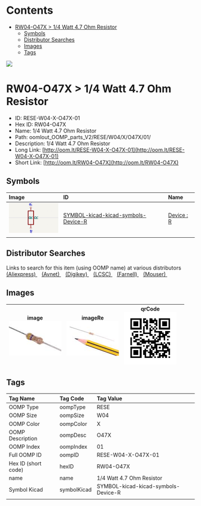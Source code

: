 



Contents
========

* [RW04-O47X > 1/4 Watt 4.7 Ohm Resistor](#rw04-o47x--14-watt-47-ohm-resistor)
	* [Symbols](#symbols)
	* [Distributor Searches](#distributor-searches)
	* [Images](#images)
	* [Tags](#tags)
  
![][im]
# RW04-O47X > 1/4 Watt 4.7 Ohm Resistor

- ID: RESE-W04-X-O47X-01
- Hex ID: RW04-O47X
- Name: 1/4 Watt 4.7 Ohm Resistor
- Path: oomlout_OOMP_parts_V2/RESE/W04/X/O47X/01/
- Description: 1/4 Watt 4.7 Ohm Resistor
- Long Link: [http://oom.lt/RESE-W04-X-O47X-01](http://oom.lt/RESE-W04-X-O47X-01)
- Short Link: [http://oom.lt/RW04-O47X](http://oom.lt/RW04-O47X)

## Symbols
  

|Image|ID|Name|
| :--- | :--- | :--- |
|[![](https://raw.githubusercontent.com/oomlout/oomlout_OOMP_eda_V2/main/SYMBOL/kicad/kicad-symbols/Device/R/image_140.png)](https://github.com/oomlout/oomlout_OOMP_eda_V2/tree/main/SYMBOL/kicad/kicad-symbols/Device/R/)|[SYMBOL-kicad-kicad-symbols-Device-R](https://github.com/oomlout/oomlout_OOMP_eda_V2/tree/main/SYMBOL/kicad/kicad-symbols/Device/R/)|[Device : R](https://github.com/oomlout/oomlout_OOMP_eda_V2/tree/main/SYMBOL/kicad/kicad-symbols/Device/R/)|
||||

## Distributor Searches
  
Links to search for this item (using OOMP name) at various distributors  
[(Aliexpress) ](https://www.aliexpress.com/wholesale?SearchText=11171/4+Watt+4.7+Ohm+Resistor)&nbsp;&nbsp;&nbsp;[(Avnet) ](https://www.avnet.com/shop/us/search/1/4+Watt+4.7+Ohm+Resistor)&nbsp;&nbsp;&nbsp;[(Digikey) ](https://www.digikey.co.uk/en/products/result?s=1/4+Watt+4.7+Ohm+Resistor)&nbsp;&nbsp;&nbsp;[(LCSC) ](https://www.lcsc.com/search?q=1/4+Watt+4.7+Ohm+Resistor)&nbsp;&nbsp;&nbsp;[(Farnell) ](https://uk.farnell.com/search?st=1/4+Watt+4.7+Ohm+Resistor)&nbsp;&nbsp;&nbsp;[(Mouser) ](https://www.mouser.com/c/?q=1/4+Watt+4.7+Ohm+Resistor)&nbsp;&nbsp;&nbsp;
## Images
  

|image<br>[![](https://raw.githubusercontent.com/oomlout/oomlout_OOMP_parts_V2/main/RESE/W04/X/O47X/01/image_140.jpg)](https://github.com/oomlout/oomlout_OOMP_parts_V2/tree/main/RESE/W04/X/O47X/01/image.jpg)|imageRe<br>[![](https://raw.githubusercontent.com/oomlout/oomlout_OOMP_parts_V2/main/RESE/W04/X/O47X/01/image_RE_140.jpg)](https://github.com/oomlout/oomlout_OOMP_parts_V2/tree/main/RESE/W04/X/O47X/01/image_RE.jpg)|qrCode<br>[![](https://raw.githubusercontent.com/oomlout/oomlout_OOMP_parts_V2/main/RESE/W04/X/O47X/01/qrCode_140.png)](https://github.com/oomlout/oomlout_OOMP_parts_V2/tree/main/RESE/W04/X/O47X/01/qrCode.png)||
| :---: | :---: | :---: | :---: |

## Tags
  

|Tag Name|Tag Code|Tag Value|
| :--- | :--- | :--- |
|OOMP Type|oompType|RESE|
|OOMP Size|oompSize|W04|
|OOMP Color|oompColor|X|
|OOMP Description|oompDesc|O47X|
|OOMP Index|oompIndex|01|
|Full OOMP ID|oompID|RESE-W04-X-O47X-01|
|Hex ID (short code)|hexID|RW04-O47X|
|name|name|1/4 Watt 4.7 Ohm Resistor|
|Symbol Kicad|symbolKicad|SYMBOL-kicad-kicad-symbols-Device-R|
||||



[im]: image_450.jpg

